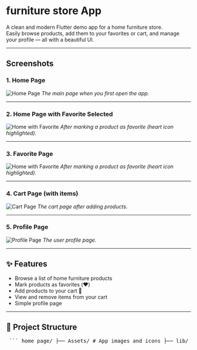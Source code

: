 # furniture store App

A clean and modern Flutter demo app for a home furniture store.  
Easily browse products, add them to your favorites or cart, and manage your profile — all with a beautiful UI.

---

##  Screenshots

### 1. Home Page 
![Home Page](screenshots/Home.jpg)
*The main page when you first open the app.*

---

### 2. Home Page with Favorite Selected
![Home with Favorite](screenshots/withFavourite.jpg)
*After marking a product as favorite (heart icon highlighted).*

---

### 3.  Favorite Page
![Home with Favorite](screenshots/Favourite.jpg)
*After marking a product as favorite (heart icon highlighted).*

---

### 4. Cart Page (with items)
![Cart Page](screenshots/cart.jpg)
*The cart page after adding products.*

---

### 5. Profile Page
![Profile Page](screenshots/Profile.jpg)
*The user profile page.*

---

## ✨ Features

- Browse a list of home furniture products
- Mark products as favorites (❤️)
- Add products to your cart 🛒
- View and remove items from your cart
- Simple profile page

---


## 📁 Project Structure

<pre> ``` home_page/ ├── Assets/ # App images and icons ├── lib/ │ ├── core/ # App colors, text styles, theme, spacing │ ├── data/ # Dummy data (e.g., products) │ ├── models/ # Data models (e.g., Product) │ ├── pages/ # Main app pages (home, cart, favorites, profile) │ ├── utils/ # Constants, assets paths, helpers │ ├── widgets/ # Reusable UI components (ProductCard, SearchBar, etc.) │ └── main.dart # App entry point ├── screenshots/ # App screenshots for README ├── pubspec.yaml # Flutter dependencies and assets └── README.md # Project documentation ``` </pre>






